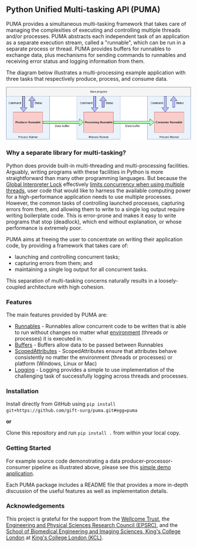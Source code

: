 ## Python Unified Multi-tasking API (PUMA)

PUMA provides a simultaneous multi-tasking framework that takes care of managing the complexities of executing and controlling multiple threads and/or processes.
PUMA abstracts each independent task of an application as a separate execution stream, called a "runnable", which can be run in a separate process or thread.
PUMA provides buffers for runnables to exchange data, plus mechanisms for sending commands to runnables and receiving error status and logging information from them.

The diagram below illustrates a multi-processing example application with three tasks that respectively produce, process, and consume data.

![PUMA multi-tasking example using multiple processes][example]

[example]: ./resources/example-multi-tasking.png

### Why a separate library for multi-tasking?

Python does provide built-in multi-threading and multi-processing facilities.
Arguably, writing programs with these facilities in Python is more straightforward than many other programming languages.
But because the [Global Interpreter Lock][gil] effectively [limits concurrency when using multiple threads][gil-vis], user code that would like to harness the available computing power for a high-performance application needs to use multiple processes.
However, the common tasks of controlling launched processes, capturing errors from them, and allowing them to write to a single log output require writing boilerplate code.
This is error-prone and makes it easy to write programs that stop (deadlock), which end without explanation, or whose performance is extremely poor.

[gil]: https://wiki.python.org/moin/GlobalInterpreterLock
[gil-vis]: http://www.dabeaz.com/blog/2010/01/python-gil-visualized.html

PUMA aims at freeing the user to concentrate on writing their application code, by providing a framework that takes care of:

* launching and controlling concurrent tasks;
* capturing errors from them; and
* maintaining a single log output for all concurrent tasks.

This separation of multi-tasking concerns naturally results in a loosely-coupled architecture with high cohesion.

### Features ###
The main features provided by PUMA are:
 * [Runnables][runnable] - Runnables allow concurrent code to be written that is able to run without changes no matter what [environment][environment] (threads or processes) it is executed in.
 * [Buffers][buffer] - Buffers allow data to be passed between Runnables  
 * [ScopedAttributes][attribute] - ScopedAttributes ensure that attributes behave consistently no matter the environment (threads or processes) or platform (Windows, Linux or Mac)
 * [Logging][logging] - Logging provides a simple to use implementation of the challenging task of successfully logging across threads and processes.  

[runnable]: puma/runnable
[environment]: puma/environment
[buffer]: puma/buffer
[attribute]: puma/attribute
[logging]: puma/logging

### Installation

Install directly from GitHub using `pip install git+https://github.com/gift-surg/puma.git#egg=puma`

**or**

Clone this repository and run `pip install .` from within your local copy.

### Getting Started

For example source code demonstrating a data producer-processor-consumer pipeline as illustrated above, please see this [simple demo application][example-code].

Each PUMA package includes a README file that provides a more in-depth discussion of the useful features as well as implementation details.

[example-code]: demos/simple/main.py

### Acknowledgements

This project is grateful for the support from
the [Wellcome Trust][wt],
the [Engineering and Physical Sciences Research Council (EPSRC)][epsrc],
and
the [School of Biomedical Engineering and Imaging Sciences, King's College London][bmeis] at [King's College London (KCL)][kcl].

[wt]: https://wellcome.ac.uk/
[epsrc]: https://www.epsrc.ac.uk/
[kcl]: http://www.kcl.ac.uk
[bmeis]: https://www.kcl.ac.uk/lsm/research/divisions/imaging/index.aspx
